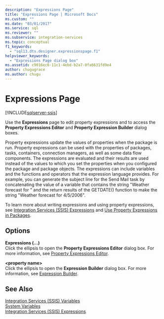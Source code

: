 ```yaml
---
description: "Expressions Page"
title: "Expressions Page | Microsoft Docs"
ms.custom: ""
ms.date: "03/01/2017"
ms.service: sql
ms.reviewer: ""
ms.subservice: integration-services
ms.topic: conceptual
f1_keywords: 
  - "sql13.dts.designer.expressionspage.f1"
helpviewer_keywords: 
  - "Expressions Page dialog box"
ms.assetid: c9016ec6-11c1-4ebd-b2a7-0fa6631fd9e4
author: chugugrace
ms.author: chugu
---
```

# Expressions Page

[!INCLUDE[sqlserver-ssis](../../includes/applies-to-version/sqlserver-ssis.md)]


  Use the **Expressions** page to edit property expressions and to access the **Property Expressions Editor** and **Property Expression Builder** dialog boxes.  
  
 Property expressions update the values of properties when the package is run. Property expressions can be used with the properties of packages, tasks, containers, connection managers, as well as some data flow components. The expressions are evaluated and their results are used instead of the values to which you set the properties when you configured the package and package objects. The expressions can include variables and the functions and operators that the expression language provides. For example, you can generate the subject line for the Send Mail task by concatenating the value of a variable that contains the string "Weather forecast for " and the return results of the GETDATE() function to make the string "Weather forecast for 4/5/2006".  
  
 To learn more about writing expressions and using property expressions, see [Integration Services &#40;SSIS&#41; Expressions](../../integration-services/expressions/integration-services-ssis-expressions.md) and [Use Property Expressions in Packages](../../integration-services/expressions/use-property-expressions-in-packages.md).  
  
## Options  
 **Expressions (...)**  
 Click the ellipsis to open the **Property Expressions Editor** dialog box. For more information, see [Property Expressions Editor](../../integration-services/expressions/property-expressions-editor.md).  
  
 **\<property name>**  
 Click the ellipsis to open the **Expression Builder** dialog box. For more information, see [Expression Builder](../../integration-services/expressions/expression-builder.md).  
  
## See Also  
 [Integration Services &#40;SSIS&#41; Variables](../../integration-services/integration-services-ssis-variables.md)   
 [System Variables](../../integration-services/system-variables.md)   
 [Integration Services &#40;SSIS&#41; Expressions](../../integration-services/expressions/integration-services-ssis-expressions.md)  
  
  

